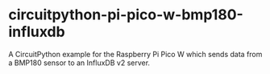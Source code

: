 # circuitpython-pi-pico-w-bmp180-influxdb
A CircuitPython example for the Raspberry Pi Pico W which sends data from a BMP180 sensor to an InfluxDB v2 server.
